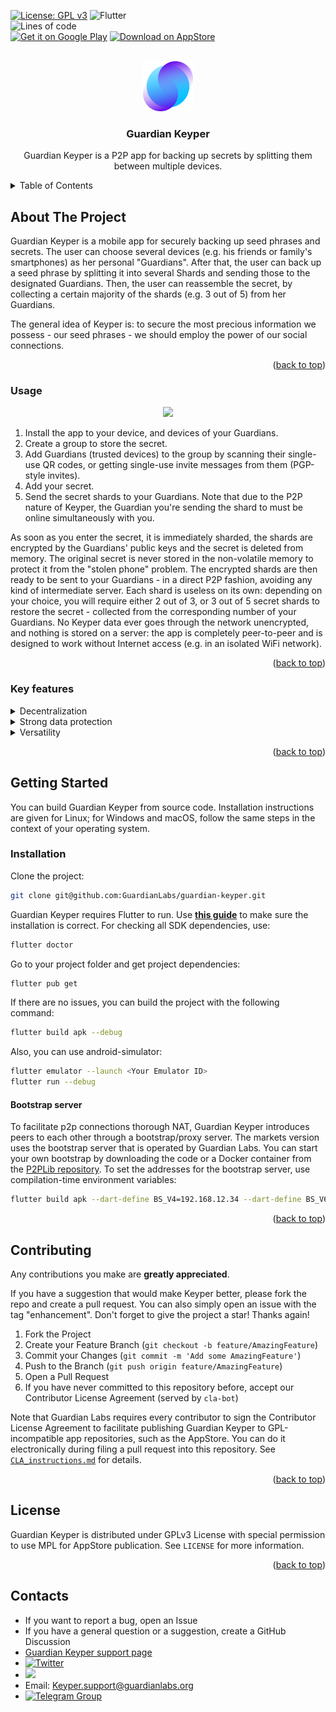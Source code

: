 <a name="readme-top"></a>
<!--
*** Readme template is based on https://github.com/othneildrew/Best-README-Template
-->


<!-- PROJECT SHIELDS -->


[![License: GPL v3](https://img.shields.io/badge/License-GPLv3-blue.svg)](https://www.gnu.org/licenses/gpl-3.0)
![Flutter](https://img.shields.io/badge/Flutter-%2302569B.svg?style=flat&logo=Flutter&logoColor=white)
<br />
![Lines of code](https://img.shields.io/tokei/lines/github/GuardianLabs/guardian-keyper?style=flat)
<br />
<a href="https://play.google.com/store/apps/details?id=com.guardianlabs.keyper"><img alt="Get it on Google Play" src="https://img.shields.io/badge/Google_Play-414141?style=for-the-badge&logo=google-play&logoColor=white"/></a>
<a href="https://apps.apple.com/dz/app/guardian-keyper/id1637977332"><img alt="Download on AppStore" src="https://img.shields.io/static/v1?label=AppStore&message=Download&logoColor=white&logo=appstore&style=for-the-badge"/></a>





<!-- PROJECT LOGO -->
<br />
<div align="center">
  <a href="https://github.com/GuardianLabs/guardian-keyper">
    <img src="assets/images/logo512.png" alt="Guardian Keyper" width="80" height="80">
  </a>

  <h3 align="center">Guardian Keyper</h3>

  <p align="center">
    Guardian Keyper is a P2P app for backing up secrets by splitting them between multiple devices.
  </p>
</div>



<!-- TABLE OF CONTENTS -->
<details>
  <summary>Table of Contents</summary>
  <ol>
    <li>
      <a href="#about-the-project">About The Project</a>
      <ul>
        <li><a href="#usage">Usage</a></li>
        <li><a href="#key-features">Key features</a></li>
      </ul>
    </li>
    <li>
      <a href="#getting-started">Getting Started</a>
      <ul>
        <li><a href="#installation">Installation</a></li>
      </ul>
    </li>
    <li><a href="#contributing">Contributing</a></li>
    <li><a href="#license">License</a></li>
    <li><a href="#contacts">Contacts</a></li>
  </ol>
</details>

<!-- ABOUT THE PROJECT -->
## About The Project

Guardian Keyper is a mobile app for securely backing up seed phrases and secrets. The user can choose several devices (e.g. his friends or family's smartphones) as her personal "Guardians". After that, the user can back up a seed phrase by splitting it into several Shards and sending those to the designated Guardians. Then, the user can reassemble the secret, by collecting a certain majority of the shards (e.g. 3 out of 5) from her Guardians.

The general idea of Keyper is: to secure the most precious information we possess - our seed phrases - we should employ the power of our social connections.

<p align="right">(<a href="#readme-top">back to top</a>)</p>

<!-- USAGE -->
### Usage

<p align="center">

  <img style='height: 600px; width: auto' src="https://github.com/GuardianLabs/guardian-keyper/blob/main/doc/keyper.gif">

</p>

1. Install the app to your device, and devices of your Guardians.
2. Create a group to store the secret.
3. Add Guardians (trusted devices) to the group by scanning their single-use QR codes, or getting single-use invite messages from them (PGP-style invites).
4. Add your secret.
5. Send the secret shards to your Guardians. Note that due to the P2P nature of Keyper, the Guardian you're sending the shard to must be online simultaneously with you.


As soon as you enter the secret, it is immediately sharded, the shards are encrypted by the Guardians' public keys and the secret is deleted from memory. The original secret is never stored in the non-volatile memory to protect it from the "stolen phone" problem. The encrypted shards are then ready to be sent to your Guardians - in a direct P2P fashion, avoiding any kind of intermediate server. Each shard is useless on its own: depending on your choice, you will require either 2 out of 3, or 3 out of 5 secret shards to restore the secret - collected from the corresponding number of your Guardians. No Keyper data ever goes through the network unencrypted, and nothing is stored on a server: the app is completely peer-to-peer and is designed to work without Internet access (e.g. in an isolated WiFi network).

<p align="right">(<a href="#readme-top">back to top</a>)</p>

<!-- KEY FEATURES -->
### Key features
<details><summary>Decentralization</summary>The shards of the secret phrase are stored on several independent devices and are useless on their own. Even if someone gains unplanned access to one of them, the owner's digital assets will remain safe. The only kind of server we use is the bootstrap server for NAT puncturing. And even that is completely unnecessary - Keyper instances can communicate without Internet access in a WiFi LAN by utilising broadcast packets (mDNS protocol).</details>


<details><summary>Strong data protection</summary>Keyper uses industry-standard asymmetric public-key cryptography PGP-style – so it’s fully P2P and encrypted end-to-end. The complete secret is never stored on a device, while the shards are stored in the device's protected storage.</details>

<details><summary>Versatility</summary>Guardian Keyper is suitable for use with any password, seed phrase or other information that you want to keep secret.</details>

<p align="right">(<a href="#readme-top">back to top</a>)</p>

<!-- GETTING STARTED -->
## Getting Started
You can build Guardian Keyper from source code. Installation instructions are given for Linux; for Windows and macOS, follow the same steps in the context of your operating system.

### Installation

Сlone the project:
```sh
git clone git@github.com:GuardianLabs/guardian-keyper.git
```
Guardian Keyper requires Flutter to run. Use [__this guide__](https://docs.flutter.dev/get-started/install) to make sure the installation is correct. 
For checking all SDK dependencies, use:
```sh
flutter doctor
```
Go to your project folder and get project dependencies:
```sh
flutter pub get
```
If there are no issues, you can build the project with the following command:
```sh
flutter build apk --debug
```

Also, you can use android-simulator:
```sh
flutter emulator --launch <Your Emulator ID>
flutter run --debug
```
#### Bootstrap server
To facilitate p2p connections thorough NAT, Guardian Keyper introduces peers to each other through a bootstrap/proxy server. The markets version uses the bootstrap server that is operated by Guardian Labs. You can start your own bootstrap by downloading the code or a Docker container from the [P2PLib repository](https://github.com/GuardianLabs/p2plib-dart). To set the addresses for the bootstrap server, use compilation-time environment variables:
```sh
flutter build apk --dart-define BS_V4=192.168.12.34 --dart-define BS_V6=2001:0db8:85a3:0000:0000:8a2e:0370:7334
```


<p align="right">(<a href="#readme-top">back to top</a>)</p>

<!-- CONTRIBUTING -->
## Contributing

Any contributions you make are **greatly appreciated**.

If you have a suggestion that would make Keyper better, please fork the repo and create a pull request. You can also simply open an issue with the tag "enhancement".
Don't forget to give the project a star! Thanks again!

1. Fork the Project
2. Create your Feature Branch (`git checkout -b feature/AmazingFeature`)
3. Commit your Changes (`git commit -m 'Add some AmazingFeature'`)
4. Push to the Branch (`git push origin feature/AmazingFeature`)
5. Open a Pull Request
6. If you have never committed to this repository before, accept our Contributor License Agreement (served by `cla-bot`)

Note that Guardian Labs requires every contributor to sign the Contributor License Agreement to facilitate publishing Guardian Keyper to GPL-incompatible app repositories, such as the AppStore. You can do it electronically during filing a pull request into this repository. See [`CLA_instructions.md`](https://github.com/GuardianLabs/keyper-cla-signatures/blob/main/CLA_instructions.md) for details.


<p align="right">(<a href="#readme-top">back to top</a>)</p>

<!-- LICENSE -->
## License

Guardian Keyper is distributed under GPLv3 License with special permission to use MPL for AppStore publication. See `LICENSE` for more information.

<p align="right">(<a href="#readme-top">back to top</a>)</p>

<!-- CONTACTS -->
## Contacts
* If you want to report a bug, open an Issue
* If you have a general question or a suggestion, create a GitHub Discussion
* [Guardian Keyper support page](https://myguardian.network/support/)
* [![Twitter](https://img.shields.io/twitter/url/https/twitter.com/cloudposse.svg?style=social&label=Follow%20%40guardian_labs)](https://twitter.com/guardian_labs)
* [![](https://dcbadge.vercel.app/api/server/keyper?style=flat)](https://discord.gg/keyper)
* Email: Keyper.support@guardianlabs.org
* [![Telegram Group](https://img.shields.io/endpoint?color=neon&style=flat&url=https%3A%2F%2Ftg.sumanjay.workers.dev%2Fguardian_keyper_support)](https://telegram.dog/guardian_keyper_support)
